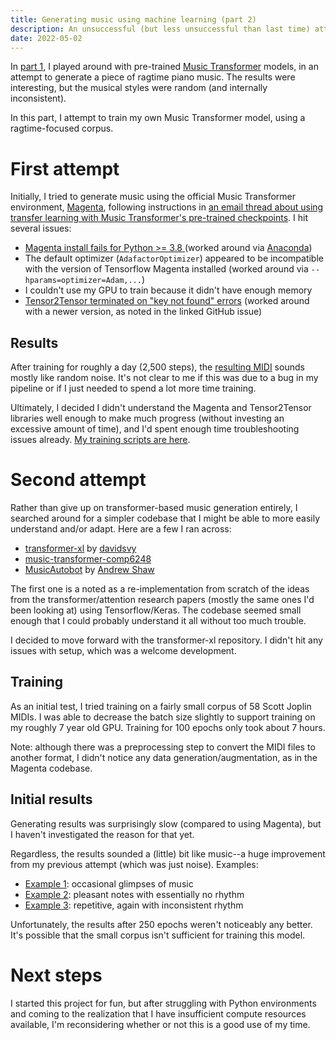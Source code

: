 ```yaml
---
title: Generating music using machine learning (part 2)
description: An unsuccessful (but less unsuccessful than last time) attempt to generate ragtime music.
date: 2022-05-02
---
```

In [part 1](generating-music.md), I played around with pre-trained [Music Transformer](https://magenta.tensorflow.org/music-transformer) models, in an attempt to generate a piece of ragtime piano music. The results were interesting, but the musical styles were random (and internally inconsistent).

In this part, I attempt to train my own Music Transformer model, using a ragtime-focused corpus.

# First attempt
Initially, I tried to generate music using the official Music Transformer environment, [Magenta](https://magenta.tensorflow.org/), following instructions in [an email thread about using transfer learning with Music Transformer's pre-trained checkpoints](https://groups.google.com/a/tensorflow.org/g/magenta-discuss/c/tRrth7wXF6U). I hit several issues:

* [Magenta install fails for Python >= 3.8 ](https://github.com/magenta/magenta/issues/1962) (worked around via [Anaconda](https://www.anaconda.com/))
* The default optimizer (`AdafactorOptimizer`) appeared to be incompatible with the version of Tensorflow Magenta installed (worked around via `--hparams=optimizer=Adam,...`)
* I couldn't use my GPU to train because it didn't have enough memory
* [Tensor2Tensor terminated on "key not found" errors](https://github.com/magenta/magenta/issues/1862) (worked around with a newer version, as noted in the linked GitHub issue)

## Results
After training for roughly a day (2,500 steps), the [resulting MIDI](../../assets/music-generation/mt-train-2500.mid) sounds mostly like random noise. It's not clear to me if this was due to a bug in my pipeline or if I just needed to spend a lot more time training.

Ultimately, I decided I didn't understand the Magenta and Tensor2Tensor libraries well enough to make much progress (without investing an excessive amount of time), and I'd spent enough time troubleshooting issues already. [My training scripts are here](https://github.com/jaredkrinke/music-transformer-fine-tuning).

# Second attempt
Rather than give up on transformer-based music generation entirely, I searched around for a simpler codebase that I might be able to more easily understand and/or adapt. Here are a few I ran across:

* [transformer-xl](https://github.com/davidsvy/transformer-xl) by [davidsvy](https://github.com/davidsvy)
* [music-transformer-comp6248
](https://github.com/COMP6248-Reproducability-Challenge/music-transformer-comp6248)
* [MusicAutobot](https://github.com/bearpelican/musicautobot) by [Andrew Shaw](https://github.com/bearpelican)

The first one is a noted as a re-implementation from scratch of the ideas from the transformer/attention research papers (mostly the same ones I'd been looking at) using Tensorflow/Keras. The codebase seemed small enough that I could probably understand it all without too much trouble.

I decided to move forward with the transformer-xl repository. I didn't hit any issues with setup, which was a welcome development.

## Training
As an initial test, I tried training on a fairly small corpus of 58 Scott Joplin MIDIs. I was able to decrease the batch size slightly to support training on my roughly 7 year old GPU. Training for 100 epochs only took about 7 hours.

Note: although there was a preprocessing step to convert the MIDI files to another format, I didn't notice any data generation/augmentation, as in the Magenta codebase.

## Initial results
Generating results was surprisingly slow (compared to using Magenta), but I haven't investigated the reason for that yet.

Regardless, the results sounded a (little) bit like music--a huge improvement from my previous attempt (which was just noise). Examples:

* [Example 1](../../assets/music-generation/train-100-1.midi): occasional glimpses of music
* [Example 2](../../assets/music-generation/train-100-2.midi): pleasant notes with essentially no rhythm
* [Example 3](../../assets/music-generation/train-100-3.midi): repetitive, again with inconsistent rhythm

Unfortunately, the results after 250 epochs weren't noticeably any better. It's possible that the small corpus isn't sufficient for training this model.

# Next steps
I started this project for fun, but after struggling with Python environments and coming to the realization that I have insufficient compute resources available, I'm reconsidering whether or not this is a good use of my time.